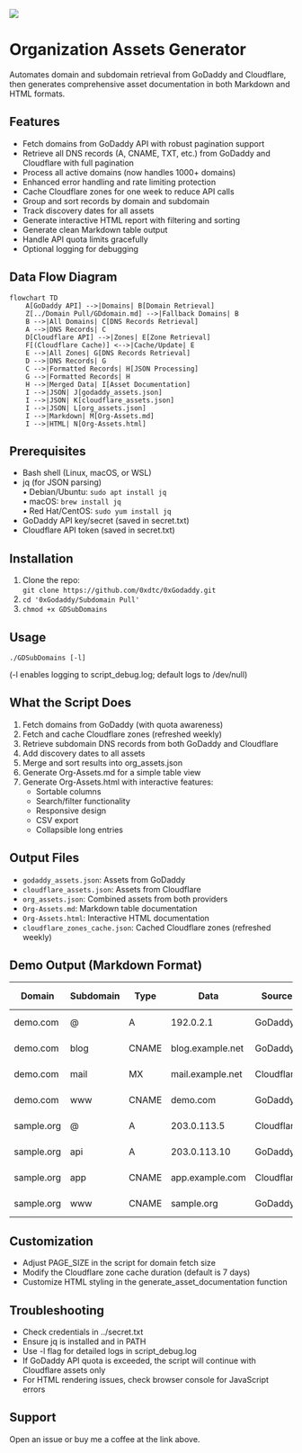 <a href="https://www.buymeacoffee.com/0xDTC"><img src="https://img.buymeacoffee.com/button-api/?text=Buy me a knowledge&emoji=📖&slug=0xDTC&button_colour=FF5F5F&font_colour=ffffff&font_family=Comic&outline_colour=000000&coffee_colour=FFDD00" /></a>

# Organization Assets Generator

Automates domain and subdomain retrieval from GoDaddy and Cloudflare, then generates comprehensive asset documentation in both Markdown and HTML formats.

## Features
- Fetch domains from GoDaddy API with robust pagination support
- Retrieve all DNS records (A, CNAME, TXT, etc.) from GoDaddy and Cloudflare with full pagination
- Process all active domains (now handles 1000+ domains)
- Enhanced error handling and rate limiting protection
- Cache Cloudflare zones for one week to reduce API calls
- Group and sort records by domain and subdomain
- Track discovery dates for all assets
- Generate interactive HTML report with filtering and sorting
- Generate clean Markdown table output
- Handle API quota limits gracefully
- Optional logging for debugging

## Data Flow Diagram

```mermaid
flowchart TD
    A[GoDaddy API] -->|Domains| B[Domain Retrieval]
    Z[../Domain Pull/GDdomain.md] -->|Fallback Domains| B
    B -->|All Domains| C[DNS Records Retrieval]
    A -->|DNS Records| C
    D[Cloudflare API] -->|Zones| E[Zone Retrieval]
    F[(Cloudflare Cache)] <-->|Cache/Update| E
    E -->|All Zones| G[DNS Records Retrieval]
    D -->|DNS Records| G
    C -->|Formatted Records| H[JSON Processing]
    G -->|Formatted Records| H
    H -->|Merged Data| I[Asset Documentation]
    I -->|JSON| J[godaddy_assets.json]
    I -->|JSON| K[cloudflare_assets.json]
    I -->|JSON| L[org_assets.json]
    I -->|Markdown| M[Org-Assets.md]
    I -->|HTML| N[Org-Assets.html]
```

## Prerequisites
- Bash shell (Linux, macOS, or WSL)
- jq (for JSON parsing)  
    • Debian/Ubuntu: `sudo apt install jq`  
    • macOS: `brew install jq`  
    • Red Hat/CentOS: `sudo yum install jq`  
- GoDaddy API key/secret (saved in secret.txt)
- Cloudflare API token (saved in secret.txt)

## Installation
1. Clone the repo:  
     `git clone https://github.com/0xdtc/0xGodaddy.git`  
2. `cd '0xGodaddy/Subdomain Pull'`
3. `chmod +x GDSubDomains` 

## Usage
```
./GDSubDomains [-l]
```
(-l enables logging to script_debug.log; default logs to /dev/null)

## What the Script Does
1. Fetch domains from GoDaddy (with quota awareness)
2. Fetch and cache Cloudflare zones (refreshed weekly)
3. Retrieve subdomain DNS records from both GoDaddy and Cloudflare
4. Add discovery dates to all assets
5. Merge and sort results into org_assets.json
6. Generate Org-Assets.md for a simple table view
7. Generate Org-Assets.html with interactive features:
   - Sortable columns
   - Search/filter functionality
   - Responsive design
   - CSV export
   - Collapsible long entries

## Output Files
- `godaddy_assets.json`: Assets from GoDaddy
- `cloudflare_assets.json`: Assets from Cloudflare
- `org_assets.json`: Combined assets from both providers
- `Org-Assets.md`: Markdown table documentation
- `Org-Assets.html`: Interactive HTML documentation
- `cloudflare_zones_cache.json`: Cached Cloudflare zones (refreshed weekly)

## Demo Output (Markdown Format)
| Domain | Subdomain | Type | Data | Source | Discovery Date |
|--------|-----------|------|------|--------|----------------|
| demo.com | @ | A | 192.0.2.1 | GoDaddy | 2025-04-12 |
| demo.com | blog | CNAME | blog.example.net | GoDaddy | 2025-04-12 |
| demo.com | mail | MX | mail.example.net | Cloudflare | 2025-04-12 |
| demo.com | www | CNAME | demo.com | GoDaddy | 2025-04-12 |
| sample.org | @ | A | 203.0.113.5 | Cloudflare | 2025-04-12 |
| sample.org | api | A | 203.0.113.10 | GoDaddy | 2025-04-12 |
| sample.org | app | CNAME | app.example.com | Cloudflare | 2025-04-12 |
| sample.org | www | CNAME | sample.org | GoDaddy | 2025-04-12 |

## Customization
- Adjust PAGE_SIZE in the script for domain fetch size
- Modify the Cloudflare zone cache duration (default is 7 days)
- Customize HTML styling in the generate_asset_documentation function

## Troubleshooting
- Check credentials in ../secret.txt
- Ensure jq is installed and in PATH
- Use -l flag for detailed logs in script_debug.log
- If GoDaddy API quota is exceeded, the script will continue with Cloudflare assets only
- For HTML rendering issues, check browser console for JavaScript errors

## Support
Open an issue or buy me a coffee at the link above.